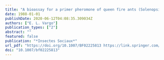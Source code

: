 ```yaml
---
title: "A bioassay for a primer pheromone of queen fire ants (Solenopsis invicta) which inhibits the production of sexuals"
date: 1988-01-01
publishDate: 2020-06-12T04:08:35.309034Z
authors: ["E. L. Vargo"]
publication_types: ["2"]
abstract: ""
featured: false
publication: "*Insectes Sociaux*"
url_pdf: "https://doi.org/10.1007/BF02225813 https://link.springer.com/content/pdf/10.1007%2FBF02225813.pdf"
doi: "10.1007/bf02225813"
---
```


